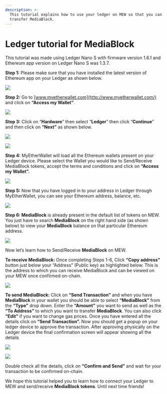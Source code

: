 ```yaml
---
description: >-
  This tutorial explains how to use your ledger on MEW so that you can vie and
  transfer MediaBlock.
---
```


# Ledger tutorial for MediaBlock

This tutorial was made using Ledger Nano S with firmware version 1.6.1 and Ethereum app version on Ledger Nano S was 1.3.7.

**Step 1:** Please make sure that you have installed the latest version of Ethereum app on your Ledger as shown below.

![](../../.gitbook/assets/1%20%281%29.png)

**Step 2:** Go to [www.myetherwallet.com](http://www.myetherwallet.com/) and click on **“Access my Wallet”**.

![](../../.gitbook/assets/2%20%281%29.png)

**Step 3:** Click on “**Hardware**” then select “**Ledger**” then click “**Continue**” and then click on **“Next”** as shown below.

![](../../.gitbook/assets/3%20%282%29.png)

![](../../.gitbook/assets/4%20%284%29.png)

**Step 4:** MyEtherWallet will load all the Ethereum wallets present on your Ledger device. Please select the Wallet you would like to Send/Receive MediaBlock tokens, accept the terms and conditions and click on **“Access my Wallet”.**

![](../../.gitbook/assets/5.png)

**Step 5:** Now that you have logged in to your address in Ledger through MyEtherWallet, you can see your Ethereum address, balance, etc.

![](../../.gitbook/assets/6%20%282%29.png)

**Step 6: MediaBlock** is already present in the default list of tokens on MEW. You just have to search **MediaBlock** on the right hand side \(as shown below\) to view your **MediaBlock** balance on that particular Ethereum address.

![](../../.gitbook/assets/7%20%281%29.png)

Now let’s learn how to Send/Receive **MediaBlock** on MEW.

**To receive MediaBlock:** Once completing Steps 1-6, Click **“Copy address”** button just below your “Address” \(Public key\) as highlighted below. This is the address to which you can receive MediaBlock and can be viewed on your MEW once confirmed on-chain.

![](../../.gitbook/assets/8%20%282%29.png)

**To send MediaBlock:** Click on **“Send Transaction”** and when you have **MediaBlock** in your wallet you should be able to select **“MediaBlock”** from the **“Type”** drop down. Enter the **“Amount”** you want to send as well as the **“To Address”** to which you want to transfer **MediaBlock**. You can also click **“Edit”** if you want to change gas prices. Once you have entered all the details click on **“Send Transaction”.** Now you should get a popup on your ledger device to approve the transaction. After approving physically on the Ledger device the final confirmation screen will appear showing all the details

![](../../.gitbook/assets/9.png)

![](../../.gitbook/assets/10%20%282%29.png)

Double check all the details, click on **“Confirm and Send”** and wait for your transaction to be confirmed on-chain.

We hope this tutorial helped you to learn how to connect your Ledger to MEW and send/receive **MediaBlock tokens**. Until next time friends!

